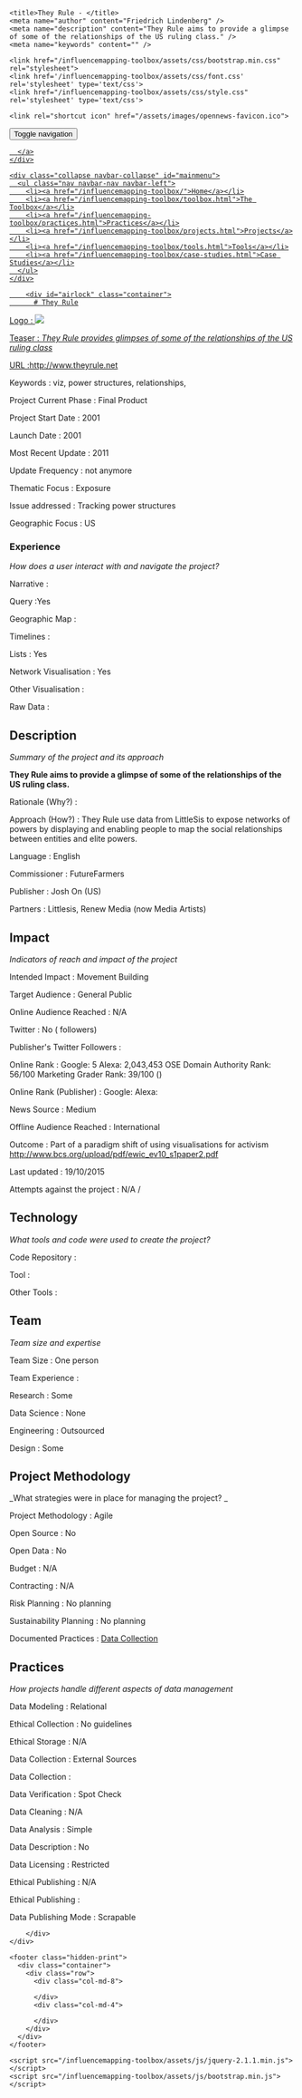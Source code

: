 <!DOCTYPE html>
<html>
  <head>
    <meta charset="utf-8">
    <meta http-equiv="X-UA-Compatible" content="IE=edge,chrome=1">
    <meta name="viewport" content="width=device-width, initial-scale=1.0">

    <title>They Rule - </title>
    <meta name="author" content="Friedrich Lindenberg" />
    <meta name="description" content="They Rule aims to provide a glimpse of some of the relationships of the US ruling class." />
    <meta name="keywords" content="" />

    <link href="/influencemapping-toolbox/assets/css/bootstrap.min.css" rel="stylesheet">
    <link href='/influencemapping-toolbox/assets/css/font.css' rel='stylesheet' type='text/css'>
    <link href="/influencemapping-toolbox/assets/css/style.css" rel='stylesheet' type='text/css'>

    <link rel="shortcut icon" href="/assets/images/opennews-favicon.ico">
  </head>
  <body>
    <div id="page">
      <nav class="navbar navbar-default navbar-static-top" role="navigation">
  <div class="container">
    <div class="navbar-header">
      <button type="button" class="navbar-toggle" data-toggle="collapse"
        data-target="#mainmenu">
        <span class="sr-only">Toggle navigation</span>
        <span class="icon-bar"></span>
        <span class="icon-bar"></span>
        <span class="icon-bar"></span>
      </button>
      <a class="navbar-brand" href="/">
        
      </a>
    </div>

    <div class="collapse navbar-collapse" id="mainmenu">
      <ul class="nav navbar-nav navbar-left">
        <li><a href="/influencemapping-toolbox/">Home</a></li>
        <li><a href="/influencemapping-toolbox/toolbox.html">The Toolbox</a></li>
        <li><a href="/influencemapping-toolbox/practices.html">Practices</a></li>
        <li><a href="/influencemapping-toolbox/projects.html">Projects</a></li>
        <li><a href="/influencemapping-toolbox/tools.html">Tools</a></li>
        <li><a href="/influencemapping-toolbox/case-studies.html">Case Studies</a></li>
      </ul>
    </div>
  </div>
</nav>

        <div id="airlock" class="container">
          # They Rule

Logo
: ![](http://theyrule.net/drupal/sites/theyrule.net.drupal/files/tr_theme_logo.png)

Teaser
: _They Rule provides glimpses of some of the relationships of the US ruling class_

URL
:http://www.theyrule.net


Keywords
: viz, power structures, relationships, 



Project Current Phase
: Final Product

	

Project Start Date
: 2001



Launch Date
: 2001



Most Recent Update
: 2011



Update Frequency
: not anymore



Thematic Focus
: Exposure



Issue addressed
: Tracking power structures



Geographic Focus
: US



### Experience

_How does a user interact with and navigate the project?_

Narrative
:  

Query
:Yes 

Geographic Map
:  

Timelines
:  

Lists
: Yes 

Network Visualisation
:  Yes

Other Visualisation
:   

Raw Data 
:

## Description

_Summary of the project and its approach_

__They Rule aims to provide a glimpse of some of the relationships of the US ruling class.__


Rationale (Why?)
: 



Approach (How?)
: They Rule use data from LittleSis to expose networks of powers by displaying and enabling people to map the social relationships between entities and elite powers.



Language
: English



Commissioner
: FutureFarmers



Publisher
: Josh On (US)



Partners
: Littlesis, Renew Media (now Media Artists)


## Impact

_Indicators of reach and impact of the project_

Intended Impact
: Movement Building



Target Audience
: General Public



Online Audience Reached
: N/A



Twitter
: No ( followers)



Publisher's Twitter Followers
: 



Online Rank
:  Google: 5   Alexa: 2,043,453  OSE Domain Authority Rank: 56/100 Marketing Grader Rank: 39/100 ()


Online Rank (Publisher)
:  Google:   Alexa: 



News Source
: Medium



Offline Audience Reached
: International



Outcome
: Part of a paradigm shift of using visualisations for activism http://www.bcs.org/upload/pdf/ewic_ev10_s1paper2.pdf



Last updated
: 19/10/2015


Attempts against the project
: N/A  / 


## Technology

_What tools and code were used to create the project?_

Code Repository
: []()



Tool
: 



Other Tools
: 


## Team

_Team size and expertise_

Team Size
: One person



Team Experience
:  

Research
: Some 

Data Science
: None 

Engineering
:  Outsourced

Design
: Some


## Project Methodology

_What strategies were in place for managing the project? _

Project Methodology
: Agile



Open Source
: No



Open Data
: No



Budget
: N/A



Contracting
: N/A



Risk Planning
: No planning



Sustainability Planning
: No planning


Documented Practices
: [Data Collection](http://theyrule.net/about) []() []()


## Practices

_How projects handle different aspects of data management_

Data Modeling
: Relational



Ethical Collection
: No guidelines



Ethical Storage
: N/A



Data Collection
: External Sources



Data Collection
: 



Data Verification
: Spot Check



Data Cleaning
: N/A



Data Analysis
: Simple



Data Description
: No



Data Licensing
: Restricted



Ethical Publishing
: N/A



Ethical Publishing
: 



Data Publishing Mode
: Scrapable

        </div>
    </div>

    <footer class="hidden-print">
      <div class="container">
        <div class="row">
          <div class="col-md-8">
            
          </div>
          <div class="col-md-4">
            
          </div>
        </div>
      </div>
    </footer>

    <script src="/influencemapping-toolbox/assets/js/jquery-2.1.1.min.js"></script>
    <script src="/influencemapping-toolbox/assets/js/bootstrap.min.js"></script>
  </body>
</html>
